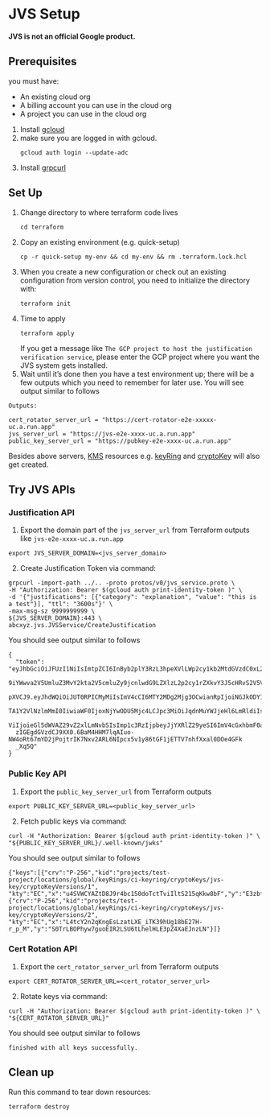 # JVS Setup

**JVS is not an official Google product.**

## Prerequisites
you must have:
* An existing cloud org
* A billing account you can use in the cloud org
* A project you can use in the cloud org

1. Install [gcloud](https://cloud.google.com/sdk/docs/install)
2. make sure you are logged in with gcloud.
   ```shell
   gcloud auth login --update-adc
   ```
3. Install [grpcurl](https://github.com/fullstorydev/grpcurl)

## Set Up

1. Change directory to where terraform code lives
   ```shell
   cd terraform
   ```
2. Copy an existing environment (e.g. quick-setup)
   ```shell
   cp -r quick-setup my-env && cd my-env && rm .terraform.lock.hcl
   ```
3. When you create a new configuration
   or check out an existing configuration from version control,
   you need to initialize the directory with:
   ```shell
   terraform init
   ```
4. Time to apply
   ```shell
   terraform apply
   ```
   If you get a message like `The GCP project to host the justification verification service`,
   please enter the GCP project where you want the JVS system gets installed.
5. Wait until it’s done then you have a test environment up;
   there will be a few outputs which you need to remember for later use.
   You will see output similar to follows
```shell
Outputs:

cert_rotator_server_url = "https://cert-rotator-e2e-xxxxx-uc.a.run.app"
jvs_server_url = "https://jvs-e2e-xxxx-uc.a.run.app"
public_key_server_url = "https://pubkey-e2e-xxxx-uc.a.run.app"
```
Besides above servers, [KMS](https://cloud.google.com/security-key-management) resources
e.g. [keyRing](https://cloud.google.com/kms/docs/reference/rest/v1/projects.locations.keyRings)
and [cryptoKey](https://cloud.google.com/kms/docs/reference/rest/v1/projects.locations.keyRings.cryptoKeys) will also get created.

## Try JVS APIs

### Justification API
1. Export the domain part of the `jvs_server_url` from Terraform outputs like `jvs-e2e-xxxx-uc.a.run.app`
```shell
export JVS_SERVER_DOMAIN=<jvs_server_domain> 
```
2. Create Justification Token via command:
```shell
grpcurl -import-path ../.. -proto protos/v0/jvs_service.proto \
-H "Authorization: Bearer $(gcloud auth print-identity-token )" \
-d '{"justifications": [{"category": "explanation", "value": "this is a test"}], "ttl": "3600s"}' \
-max-msg-sz 9999999999 \
${JVS_SERVER_DOMAIN}:443 \
abcxyz.jvs.JVSService/CreateJustification
```
You should see output similar to follows
```shell
{
  "token": "eyJhbGciOiJFUzI1NiIsImtpZCI6InByb2plY3RzL3hpeXVlLWp2cy1kb2MtdGVzdC0xL2xvY2F0aW9ucy9nbG
  9iYWwva2V5UmluZ3MvY2kta2V5cmluZy9jcnlwdG9LZXlzL2p2cy1rZXkvY3J5cHRvS2V5VmVyc2lvbnMvNyIsInR5cCI6Ik
  pXVCJ9.eyJhdWQiOiJUT0RPICMyMiIsImV4cCI6MTY2MDg2Mjg3OCwianRpIjoiNGJkODY1ZDItOWNkOS00M2NhLWJhMTQtY
  TA1Y2VlNzlmMmI0IiwiaWF0IjoxNjYwODU5Mjc4LCJpc3MiOiJqdnMuYWJjeHl6LmRldiIsIm5iZiI6MTY2MDg1OTI3OCwic3
  ViIjoieGl5dWVAZ29vZ2xlLmNvbSIsImp1c3RzIjpbeyJjYXRlZ29yeSI6ImV4cGxhbmF0aW9uIiwidmFsdWUiOiJ0aGlzIGl
  zIGEgdGVzdCJ9XX0.6BaM4HHM7lqAIuo-NW4oRt67mYD2jPojtrIK7Nxv2ARL6NIpcx5v1y86tGF1jETTV7nhfXxal0DOe4GFk
  _Xq5Q"
}
```
### Public Key API
1. Export the `public_key_server_url` from Terraform outputs
```shell
export PUBLIC_KEY_SERVER_URL=<public_key_server_url>
```
2. Fetch public keys via command:
```shell
curl -H "Authorization: Bearer $(gcloud auth print-identity-token )" \
"${PUBLIC_KEY_SERVER_URL}/.well-known/jwks"  
```
You should see output similar to follows
```shell
{"keys":[{"crv":"P-256","kid":"projects/test-project/locations/global/keyRings/ci-keyring/cryptoKeys/jvs-key/cryptoKeyVersions/1",
"kty":"EC","x":"u4SVWCYAZtD8J9r4bc150doTctTviIltS215qKkw8bF","y":"E3zbf_rvi7jTQykxcyUZqerXo_ssS6auvwR6mLchLll"},
{"crv":"P-256","kid":"projects/test-project/locations/global/keyRings/ci-keyring/cryptoKeys/jvs-key/cryptoKeyVersions/2",
"kty":"EC","x":"L4tcY2n2qKngEsLzatLXE_iTK39hUg18bE27H-r_p_M","y":"S0TrLBOPhyw7guoEIR2LSU6tLhelHLE3pZ4XaEJnzLN"}]}
```

### Cert Rotation API
1. Export the `cert_rotator_server_url` from Terraform outputs
```shell
export CERT_ROTATOR_SERVER_URL=<cert_rotator_server_url>
```
2. Rotate keys via command:
```shell
curl -H "Authorization: Bearer $(gcloud auth print-identity-token )" \
"${CERT_ROTATOR_SERVER_URL}"  
```
You should see output similar to follows
```shell
finished with all keys successfully.
```

## Clean up
Run this command to tear down resources:
```shell
terraform destroy
```

